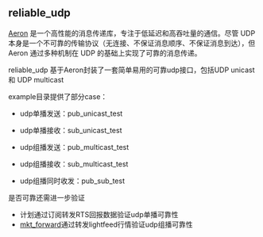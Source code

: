 ## reliable_udp

[Aeron](https://github.com/real-logic/aeron) 是一个高性能的消息传递库，专注于低延迟和高吞吐量的通信。尽管 UDP 本身是一个不可靠的传输协议（无连接、不保证消息顺序、不保证消息到达），但 Aeron 通过多种机制在 UDP 的基础上实现了可靠的消息传递。


reliable_udp 基于Aeron封装了一套简单易用的可靠udp接口，包括UDP unicast 和 UDP multicast

example目录提供了部分case：

* udp单播发送：pub_unicast_test

* udp单播接收：sub_unicast_test

* udp组播发送：pub_multicast_test

* udp组播接收：sub_multicast_test

* udp组播同时收发：pub_sub_test


是否可靠还需进一步验证

* 计划通过订阅转发RTS回报数据验证udp单播可靠性
* [mkt_forward](https://codeserver.jinde.local/huyl/mkt_forward)通过转发lightfeed行情验证udp组播可靠性 









